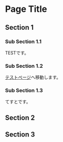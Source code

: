 # Page Title

## Section 1

### Sub Section 1.1

TESTです。

### Sub Section 1.2

[テストページ](./test/test.md)へ移動します。

### Sub Section 1.3

てすとです。

## Section 2

## Section 3
